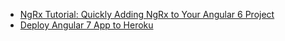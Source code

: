 * [NgRx Tutorial: Quickly Adding NgRx to Your Angular 6 Project](https://www.intertech.com/Blog/ngrx-tutorial-quickly-adding-ngrx-to-your-angular-6-project/)
* [Deploy Angular 7 App to Heroku](https://www.codemeals.com/angular/deploy-angular-7-app-to-heroku/)
